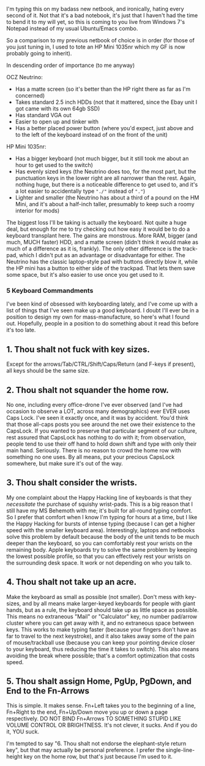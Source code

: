 I'm typing this on my badass new netbook, and ironically, hating every second of it. Not that it's a bad notebook, it's just that I haven't had the time to bend it to my will yet, so this is coming to you live from Windows 7's Notepad instead of my usual Ubuntu/Emacs combo.

So a comparison to my previous netbook of choice is in order (for those of you just tuning in, I used to tote an HP Mini 1035nr which my GF is now probably going to inherit).

In descending order of importance (to me anyway)

OCZ Neutrino:

- Has a matte screen (so it's better than the HP right there as far as I'm concerned)
- Takes standard 2.5 inch HDDs (not that it mattered, since the Ebay unit I got came with its own 64gb SSD)
- Has standard VGA out
- Easier to open up and tinker with
- Has a better placed power button (where you'd expect, just above and to the left of the keyboard instead of on the front of the unit)


HP Mini 1035nr:

- Has a bigger keyboard (not much bigger, but it still took me about an hour to get used to the switch)
- Has evenly sized keys (the Neutrino does too, for the most part, but the punctuation keys in the lower right are all narrower than the rest. Again, nothing huge, but there is a noticeable difference to get used to, and it's a lot easier to accidentally type `"./"` instead of `"."`)
- Lighter and smaller (the Neutrino has about a third of a pound on the HM Mini, and it's about a half-inch taller, presumably to keep such a roomy interior for mods)


The biggest loss I'll be taking is actually the keyboard. Not quite a huge deal, but enough for me to try checking out how easy it would be to do a keyboard transplant here. The gains are monstrous. More RAM, bigger (and much, MUCH faster) HDD, and a matte screen (didn't think it would make as much of a difference as it is, frankly). The only other difference is the track-pad, which I didn't put as an advantage or disadvantage for either. The Neutrino has the classic laptop-style pad with buttons directly blow it, while the HP mini has a button to either side of the trackpad. That lets them save some space, but it's also easier to use once you get used to it.

### 5 Keyboard Commandments

I've been kind of obsessed with keyboarding lately, and I've come up with a list of things that I've seen make up a good keyboard. I doubt I'll ever be in a position to design my own for mass-manufacture, so here's what I found out. Hopefully, people in a position to do something about it read this before it's too late.

## 1. Thou shalt not fuck with key sizes.

Except for the arrows/Tab/CTRL/Shift/Caps/Return (and F-keys if present), all keys should be the same size.

## 2. Thou shalt not squander the home row.

No one, including every office-drone I've ever observed (and I've had occasion to observe a LOT, across many demographics) ever EVER uses Caps Lock. I've seen it exactly once, and it was by accident. You'd think that those all-caps posts you see around the net owe their existence to the CapsLock. If you wanted to preserve that particular segment of our culture, rest assured that CapsLock has nothing to do with it; from observation, people tend to use their off hand to hold down shift and type with only their main hand. Seriously. There is no reason to crowd the home row with something no one uses. By all means, put your precious CapsLock somewhere, but make sure it's out of the way.

## 3. Thou shalt consider the wrists.

My one complaint about the Happy Hacking line of keyboards is that they *necessitate* the purchase of squishy wrist-pads. This is a big reason that I still have my MS Behemoth with me; it's built for all-round typing comfort. So I prefer that comfort when I know I'm typing for hours at a time, but I like the Happy Hacking for bursts of intense typing (because I can get a higher speed with the smaller keyboard area). Interestingly, laptops and netbooks solve this problem by default because the body of the unit tends to be much deeper than the keyboard, so you can comfortably rest your wrists on the remaining body. Apple keyboards try to solve the same problem by keeping the lowest possible profile, so that you can effectively rest your wrists on the surrounding desk space. It work or not depending on who you talk to.

## 4. Thou shalt not take up an acre.

Make the keyboard as small as possible (not smaller). Don't mess with key-sizes, and by all means make larger-keyed keyboards for people with giant hands, but as a rule, the keyboard should take up as little space as possible. This means no extraneous "Mail" or "Calculator" key, no number pad/arrow cluster where you can get away with it, and no extraneous space between keys. This works to make typing faster (because your fingers don't have as far to travel to the next keystroke), and it also takes away some of the pain of mouse/trackball use (because you can keep your pointing device closer to your keyboard, thus reducing the time it takes to switch). This also means avoiding the break where possible; that's a comfort optimization that costs speed.

## 5. Thou shalt assign Home, PgUp, PgDown, and End to the Fn-Arrows

This is simple. It makes sense. Fn+Left takes you to the beginning of a line, Fn+Right to the end, Fn+Up/Down move you up or down a page respectively. DO NOT BIND Fn+Arrows TO SOMETHING STUPID LIKE VOLUME CONTROL OR BRIGHTNESS. It's not clever, it sucks. And if you do it, YOU suck.

I'm tempted to say "6. Thou shalt not endorse the elephant-style return key", but that may actually be personal preference. I prefer the single-line-height key on the home row, but that's just because I'm used to it.

